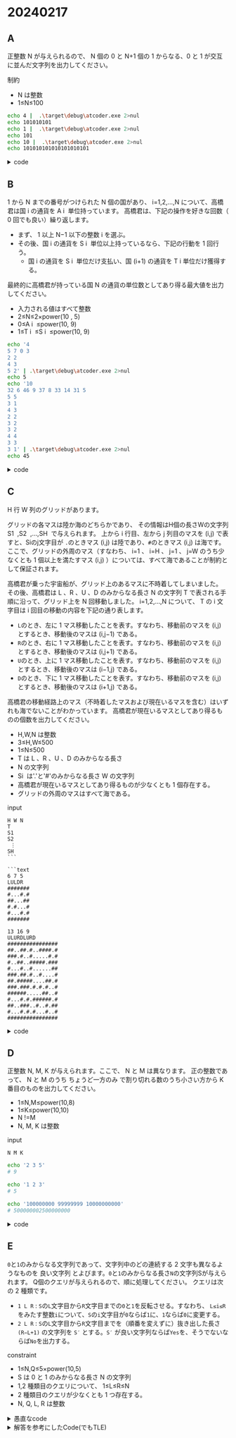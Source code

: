 # 20240217

## A

正整数 N が与えられるので、 N 個の 0 と N+1 個の 1 からなる、0 と 1 が交互に並んだ文字列を出力してください。

制約
+ N は整数
+ 1≤N≤100

```bash
echo 4 |  .\target\debug\atcoder.exe 2>nul
echo 101010101
echo 1 |  .\target\debug\atcoder.exe 2>nul
echo 101
echo 10 |  .\target\debug\atcoder.exe 2>nul
echo 101010101010101010101
```

<details><summary>code</summary><div>

```rust
use proconio::input;
use std::{
    collections::VecDeque,
    io::{self, BufWriter, Write as _},
};

fn main() {
    input! {
        n: u64,
    };
    print!("1");
    (0..n).for_each(|_| {
        print!("01");
    });
}
```

</div></details>

## B

1 から N までの番号がつけられた N 個の国があり、 i=1,2,…,N について、高橋君は国 i の通貨を A i ​ 単位持っています。
 高橋君は、下記の操作を好きな回数（ 0 回でも良い）繰り返します。

+ まず、 1 以上 N−1 以下の整数 i を選ぶ。
+ その後、国 i の通貨を S i ​ 単位以上持っているなら、下記の行動を 1 回行う。
  + 国 i の通貨を S i ​ 単位だけ支払い、国 (i+1) の通貨を T i ​ 単位だけ獲得する。

最終的に高橋君が持っている国 N の通貨の単位数としてあり得る最大値を出力してください。

+ 入力される値はすべて整数
+ 2≤N≤2×power(10 , 5)
+  0≤A i ​ ≤power(10, 9)
+  1≤T i ​ ≤S i ​ ≤power(10, 9)

```bash
echo '4
5 7 0 3
2 2
4 3
5 2' | .\target\debug\atcoder.exe 2>nul
echo 5
echo '10
32 6 46 9 37 8 33 14 31 5
5 5
3 1
4 3
2 2
3 2
3 2
4 4
3 3
3 1' | .\target\debug\atcoder.exe 2>nul
echo 45
```

<details><summary>code</summary><div>

```rust
use proconio::input;

fn main() {
    input! {
        n: u64,
        moneys: [u64; n],
        rates: [(u64, u64); n - 1],
    };
    
    let mut money = 0;
    (0..(n-1)).for_each(|i| {
        let i = i as usize;
        money = ((money + moneys[i]) / rates[i].0) * rates[i].1;
        eprintln!("{}: {}", i, money);
    });
    print!("{}", money + moneys[(n-1) as usize]);
}
```

</div></details>

## C

H 行 W 列のグリッドがあります。

グリッドの各マスは陸か海のどちらかであり、 その情報はH個の長さWの文字列 S1 ​ ,S2 ​ ,…,SH ​ で与えられます。 
上から i 行目、左から j 列目のマスを (i,j) で表すと、Siのj文字目が `.`のときマス (i,j) は陸であり、`#`のときマス (i,j) は海です。
ここで、グリッドの外周のマス（すなわち、 i=1 、 i=H 、 j=1 、 j=W のうち少なくとも 1 個以上を満たすマス (i,j) ）については、すべて海であることが制約として保証されます。

高橋君が乗った宇宙船が、グリッド上のあるマスに不時着してしまいました。 その後、高橋君は L 、R 、U 、D のみからなる長さ N の文字列 T で表される手順に沿って、グリッド上を N 回移動しました。 i=1,2,…,N について、 T の i 文字目は i 回目の移動の内容を下記の通り表します。

+ `L`のとき、左に 1 マス移動したことを表す。すなわち、移動前のマスを (i,j) とするとき、移動後のマスは (i,j−1) である。
+ `R`のとき、右に 1 マス移動したことを表す。すなわち、移動前のマスを (i,j) とするとき、移動後のマスは (i,j+1) である。
+ `U`のとき、上に 1 マス移動したことを表す。すなわち、移動前のマスを (i,j) とするとき、移動後のマスは (i−1,j) である。
+ `D`のとき、下に 1 マス移動したことを表す。すなわち、移動前のマスを (i,j) とするとき、移動後のマスは (i+1,j) である。

高橋君の移動経路上のマス（不時着したマスおよび現在いるマスを含む）はいずれも海でないことがわかっています。 高橋君が現在いるマスとしてあり得るものの個数を出力してください。

+ H,W,N は整数
+ 3≤H,W≤500
+ 1≤N≤500
+ T は L 、R 、U 、D のみからなる長さ 
+ N の文字列
+ Si ​ は'.'と'#'のみからなる長さ W の文字列
+ 高橋君が現在いるマスとしてあり得るものが少なくとも 1 個存在する。
+ グリッドの外周のマスはすべて海である。

input

```text
H W N
T
S1
​S2
​ ⋮
SH
​```

```text
6 7 5
LULDR
#######
#...#.#
##...##
#.#...#
#...#.#
#######
```

```text
13 16 9
ULURDLURD
################
##..##.#..####.#
###.#..#.....#.#
#..##..#####.###
#...#..#......##
###.##.#..#....#
##.#####....##.#
###.###.#.#.#..#
######.....##..#
#...#.#.######.#
##..###..#..#.##
#...#.#.#...#..#
################
```

<details><summary>code</summary><div>

```rust
use proconio::input;

fn main() {
    input! {
        height: u64,
        width: u64,
        step: u64,
        param_route: String,
        param_map: [String; height],
    };

    let map = param_map
        .iter()
        .map(|val| {
            val.chars()
                .map(|char_val| match char_val {
                    '#' => 1,
                    _ => 0,
                })
                .collect::<Vec<u32>>()
        })
        .collect::<Vec<Vec<u32>>>();
    let route = param_route
        .chars()
        .map(|r| match r {
            'L' => (-1, 0),
            'R' => (1, 0),
            'U' => (0, -1),
            _ => (0, 1),
        })
        .collect::<Vec<(i32, i32)>>();
    let mut initial_positions = vec![];
    (1..(height - 1)).for_each(|y| {
        (1..(width - 1)).for_each(|x| {
            let x = x as usize;
            let y = y as usize;
            if map[y][x] == 0 {
                initial_positions.push((x, y));
            }
        })
    });

    let enable_position_count = initial_positions
        .iter()
        .filter(|pos| route_enable(&pos, &map, &route, 0))
        .collect::<Vec<_>>()
        .len();

    print!("{}", enable_position_count);
}

fn route_enable(
    pos: &(usize, usize),
    map: &Vec<Vec<u32>>,
    route: &Vec<(i32, i32)>,
    step: usize,
) -> bool {
    if step >= route.len() {
        return true;
    }

    let new_x = pos.0 as i32 + route[step].0;
    let new_y = pos.1 as i32 + route[step].1;
    if new_x <= 0
        || new_y <= 0
        || new_x >= (map[0].len() as i32 - 1)
        || new_y >= (map.len() as i32 - 1)
    {
        return false;
    }
    let new_pos = (new_x as usize, new_y as usize);
    if map[new_pos.1][new_pos.0] == 1 {
        return false;
    }
    route_enable(&new_pos, map, route, step + 1)
}
```

</div></details>

## D

正整数 N, M, K が与えられます。ここで、 N と M は異なります。
正の整数であって、 N と M のうち ちょうど一方のみ で割り切れる数のうち小さい方から K 番目のものを出力してください。

+ 1≤N,M≤power(10,8)
+ 1≤K≤power(10,10)
+ N !=M 
+ N, M, K は整数

input

```text
N M K
```

```bash
echo '2 3 5'
# 9
```

```bash
echo '1 2 3'
# 5
```

```bash
echo '100000000 99999999 10000000000'
# 500000002500000000
```

<details><summary>code</summary><div>

```rust
use proconio::input;
use std::{
    cmp,
    io::{self, BufWriter, Write as _},
};

fn main() {
    input! {
        n: u64,
        m: u64,
        k: u64,
    };
    print!("{}", main_logic(n, m, k));
}

fn main_logic(n: u64, m: u64, k: u64) -> u64 {
    let stderr = io::stderr();
    let stderr = &mut BufWriter::new(stderr.lock());

    let min_factor = cmp::min(n, m);
    let max_factor = cmp::max(n, m);
    writeln!(stderr, "factor1: {}, factor2: {}", min_factor, max_factor).unwrap();

    let factor_count =
        |x: u64, f1: u64, f2: u64, l: u64| -> u64 { (x / f1) + (x / f2) - (x / l) * 2 };

    let mut lower_limit: u64 = 0;
    let mut upper_limit: u64 = 10u64.pow(18);
    let l = lcm(min_factor, max_factor);
    writeln!(stderr, "lcm: {}", l).unwrap();

    loop {
        if (upper_limit - lower_limit) <= 1 {
            break;
        }

        let x = (lower_limit + upper_limit) / 2;
        if factor_count(x, min_factor, max_factor, l) >= k {
            upper_limit = x;
        } else {
            lower_limit = x;
        }
    }
    stderr.flush().unwrap();
    upper_limit
}

fn lcm(factor1: u64, factor2: u64) -> u64 {
    factor1 * factor2 / gcd(factor1, factor2)
}

fn gcd(factor1: u64, factor2: u64) -> u64 {
    if factor2 == 0 {
        return factor1;
    }
    gcd(factor2, factor1 % factor2)
}

#[cfg(test)]
mod tests {
    use super::*;

    #[test]
    fn test_gcd() {
        assert_eq!(6, gcd(12, 18));
        assert_eq!(15, gcd(30, 15));
    }

    #[test]
    fn test_lcm() {
        assert_eq!(24, lcm(6, 8));
        assert_eq!(12, lcm(3, 12));
    }

    #[test]
    fn test_main_logic() {
        assert_eq!(9, main_logic(2, 3, 5));
        assert_eq!(5, main_logic(1, 2, 3));
        assert_eq!(10, main_logic(2, 100, 5));
        assert_eq!(
            500000002500000000,
            main_logic(100000000, 99999999, 10000000000)
        );
    }
}
```

</div></details>

## E

`0`と`1`のみからなる文字列であって、文字列中のどの連続する 2 文字も異なるようなものを 良い文字列 とよびます。`0`と`1`のみからなる長さ`N`の文字列Sが与えられます。 
Q個のクエリが与えられるので、順に処理してください。 クエリは次の 2 種類です。

+ `1 L R` : `S`の`L`文字目から`R`文字目までの`0`と`1`を反転させる。すなわち、 `L≤i≤R` をみたす整数`i`について、`S`の`i`文字目が`0`ならば`1`に、`1`ならば`0`に変更する。
+ `2 L R` : `S`の`L`文字目から`R`文字目までを（順番を変えずに）抜き出した長さ `(R−L+1)` の文字列を `S′` とする。`S′` が良い文字列ならば`Yes`を、そうでないならば`No`を出力する。

constraint

+ 1≤N,Q≤5×power(10,5)
+ S は 0 と 1 のみからなる長さ N の文字列
+ 1,2 種類目のクエリについて、 1≤L≤R≤N
+ 2 種類目のクエリが少なくとも 1 つ存在する。 
+ N, Q, L, R は整数

<details><summary>愚直なcode</summary><div>

```rust
use proconio::input;
use std::{
    cmp,
    io::{self, BufWriter, Write as _},
};

struct Query {
    query: u8,
    left: u64,
    right: u64,
}

fn main() {
    input! {
        n: u64,
        q: u64,
        base_string: String,
        queries: [[u64; 3]; q],
    };
    let queries = queries
        .iter()
        .map(|vals| Query {
            query: vals[0] as u8,
            left: vals[1],
            right: vals[2],
        })
        .collect();
    main_logic(n, q, base_string, queries)
        .iter()
        .for_each(|val| {
            if *val {
                println!("Yes");
            } else {
                println!("No");
            }
        });
}

fn main_logic(n: u64, q: u64, base_string: String, queries: Vec<Query>) -> Vec<bool> {
    let stderr = io::stderr();
    let stderr = &mut BufWriter::new(stderr.lock());

    let apply_exchange_query = |text: &str, left: u64, right: u64| -> String {
        let left = left as usize;
        let right = right as usize;
        let mid = &text[(left - 1)..right]
            .chars()
            .map(|val| match val {
                '0' => "1",
                _ => "0",
            })
            .collect::<String>();
        format!("{}{}{}", &text[..(left - 1)], mid, &text[right..]).to_string()
    };

    let mut results: Vec<bool> = vec![];
    let mut text = base_string;
    queries.iter().for_each(|q| match q.query {
        1 => {
            writeln!(
                stderr,
                "query: exchange.left: {}, right: {}.",
                q.left, q.right
            )
            .unwrap();
            text = apply_exchange_query(&text, q.left, q.right);
        }
        _ => {
            writeln!(stderr, "query: print.left: {}, right: {}.", q.left, q.right).unwrap();
            results.push(is_good_string(&text, q.left, q.right));
        }
    });
    stderr.flush().unwrap();
    results
}

fn substring(text: &str, left: u64, right: u64) -> String {
    let s = (left - 1) as usize;
    let e = right as usize;
    text[s..e].to_string()
}

fn is_good_string(text: &str, left: u64, right: u64) -> bool {
    let base = u64::from_str_radix(&substring(text, left, right), 2).unwrap();
    let text_length = (right - left + 1) as usize;
    let expect = vec!["1".to_string(); text_length].concat();
    if base == 0 && text.len() > 1 {
        return false;
    }
    let add_bit = if base % 2 == 0 { 1u64 } else { 0u64 };
    let head = vec!["0".to_string(); text_length].concat();
    let shifted = format!("{}{:b}", head, (((base << 1) | add_bit) ^ base));
    let result = &shifted[shifted.len() - text_length..];
    return result == expect;
}

#[cfg(test)]
mod tests {
    use super::*;

    #[test]
    fn test_substring() {
        assert_eq!("abc".to_string(), substring("abcdefg", 1, 3));
        assert_eq!("bc".to_string(), substring("abcdefg", 2, 3));
        assert_eq!("bcd".to_string(), substring("abcdefg", 2, 4));
        assert_eq!("1010".to_string(), substring("1010", 1, 4));
    }

    #[test]
    fn test_is_good_string() {
        assert_eq!(true, is_good_string("1010", 1, 4));
        assert_eq!(true, is_good_string("0101", 1, 4));
        assert_eq!(false, is_good_string("1111", 1, 4));
        assert_eq!(false, is_good_string("1110", 1, 4));
        assert_eq!(false, is_good_string("0111", 1, 4));
        assert_eq!(false, is_good_string("1011", 1, 4));
        assert_eq!(false, is_good_string("1101", 1, 4));
        assert_eq!(false, is_good_string("1100", 1, 4));
        assert_eq!(false, is_good_string("0110", 1, 4));
        assert_eq!(false, is_good_string("0011", 1, 4));
        assert_eq!(false, is_good_string("1001", 1, 4));
        assert_eq!(false, is_good_string("1000", 1, 4));
        assert_eq!(false, is_good_string("0100", 1, 4));
        assert_eq!(false, is_good_string("0010", 1, 4));
        assert_eq!(false, is_good_string("0001", 1, 4));
        assert_eq!(false, is_good_string("0000", 1, 4));
    }

    #[test]
    fn test_main_logic() {
        let actual = main_logic(
            5,
            6,
            "10100".to_string(),
            vec![
                Query {
                    query: 2u8,
                    left: 1u64,
                    right: 3u64,
                },
                Query {
                    query: 2u8,
                    left: 1u64,
                    right: 5u64,
                },
                Query {
                    query: 1u8,
                    left: 1u64,
                    right: 4u64,
                },
                Query {
                    query: 2u8,
                    left: 1u64,
                    right: 5u64,
                },
                Query {
                    query: 1u8,
                    left: 3u64,
                    right: 3u64,
                },
                Query {
                    query: 2u8,
                    left: 2u64,
                    right: 4u64,
                },
            ],
        );
        let expect = [true, false, true, false];
        assert_eq!(4, actual.len());
        expect.iter().zip(actual).for_each(|(expect, actual)| {
            assert_eq!(*expect, actual);
        });

        let actual = main_logic(
            1,
            2,
            "1".to_string(),
            vec![
                Query {
                    query: 1u8,
                    left: 1u64,
                    right: 1u64,
                },
                Query {
                    query: 2u8,
                    left: 1u64,
                    right: 1u64,
                },
            ],
        );
        let expect = [true];
        assert_eq!(1, actual.len());
        expect.iter().zip(actual).for_each(|(expect, actual)| {
            assert_eq!(*expect, actual);
        });
    }
}

```

</div></details>

<details><summary>解答を参考にしたCode(でもTLE)</summary><div>

```rust
use proconio::input;
use std::collections::BTreeSet;
use std::io::{self, BufWriter, Write};

fn main() {
    input! {
        n: usize,
        q_size: u64,
        s: String,
        queries: [[usize; 3]; q_size],
    }

    let stdout = io::stdout();
    let mut stdout = BufWriter::new(stdout.lock());
    main_logic(&mut stdout, n, q_size, s, queries);
    stdout.flush().unwrap();
}

fn main_logic<W: Write>(w: &mut W, _n: usize, _q_size: u64, s: String, queries: Vec<Vec<usize>>) {
    // 重複が発生している箇所のインデックス群
    // s: 0 0 1 1 0 1
    // i:  1   3
    let mut duplicates: BTreeSet<usize> = BTreeSet::from([]);
    generate_duplicates(s).into_iter().for_each(|val| {
        duplicates.insert(val);
    });
    queries.iter().for_each(|query| {
        match query[0] {
            1 => {
                // L, Rの両端で重複が発生しているかを確認する
                // ex) s = "0101010", L = 2, R = 4
                //   L   R
                // 0 1 0 1 0 1 0
                // L - 1が存在する -> 消す, Rが存在する -> 消す
                // L - 1が存在しない -> 追加, Rが存在しない -> 追加
                [query[1] - 1, query[2]].iter().for_each(|val| {
                    if duplicates.contains(val) {
                        duplicates.remove(val);
                    } else {
                        duplicates.insert(*val);
                    }
                });
            }
            _ => {
                // L, Rの範囲で重複が発生しているかを確認する
                // ex) s = "0101010", L = 2, R = 4
                //   L   R
                // 0 1 0 1 0 1 0
                // duplicates内に、(L - 1)..Rが存在するならNo, 存在しないならYes
                if duplicates.range(query[1]..query[2]).count() > 0 {
                    writeln!(w, "{}", "No").unwrap();
                } else {
                    writeln!(w, "{}", "Yes").unwrap();
                }
            }
        }
    });
}

fn generate_duplicates(s: String) -> Vec<usize> {
    let mut duplicates: Vec<usize> = vec![];
    {
        (0..s.len()).for_each(|i| {
            if s.get(i..(i + 1)) == s.get((i + 1)..(i + 2)) {
                duplicates.push(i + 1);
            }
        });
    }
    duplicates
}

#[cfg(test)]
mod tests {
    use super::*;

    #[test]
    fn test_main_logic_case01() {
        let mut buf = Vec::<u8>::new();
        main_logic(
            &mut buf,
            5,
            6,
            "10100".to_string(),
            vec![
                vec![2, 1, 3],
                vec![2, 1, 5],
                vec![1, 1, 4],
                vec![2, 1, 5],
                vec![1, 3, 3],
                vec![2, 2, 4],
            ],
        );
        let actual = String::from_utf8(buf).unwrap();
        eprintln!("actual: {}", actual);
        let actual = actual.split("\n").filter(|it| {it.len() > 0}).collect::<Vec<&str>>();
        let expect = vec!["Yes", "No", "Yes", "No"];
        assert_eq!(expect.len(), actual.len());
        expect.into_iter().zip(actual).for_each(|(expect, actual)| {
            assert_eq!(expect, actual);
        });
    }

    #[test]
    fn test_main_logic_case02() {
        let mut buf = Vec::<u8>::new();
        main_logic(
            &mut buf,
            1,
            2,
            "1".to_string(),
            vec![vec![1, 1, 1], vec![2, 1, 1]],
        );
        let actual = String::from_utf8(buf).unwrap();
        let actual = actual.split("\n").filter(|it| {it.len() > 0}).collect::<Vec<&str>>();
        let expect = vec!["Yes"];
        assert_eq!(expect.len(), actual.len());
        expect.into_iter().zip(actual).for_each(|(expect, actual)| {
            assert_eq!(expect, actual);
        });
    }

    #[test]
    fn test_main_logic_case03() {
        let mut buf = Vec::<u8>::new();
        main_logic(
            &mut buf,
            5,
            5,
            "11111".to_string(),
            vec![vec![1, 1, 5], vec![2, 1, 5]],
        );
        let actual = String::from_utf8(buf).unwrap();
        let actual = actual.split("\n").filter(|it| {it.len() > 0}).collect::<Vec<&str>>();
        let expect = vec!["No"];
        assert_eq!(expect.len(), actual.len());
        expect.into_iter().zip(actual).for_each(|(expect, actual)| {
            assert_eq!(expect, actual);
        });
    }

    #[test]
    fn test_main_logic_case04() {
        let mut buf = Vec::<u8>::new();
        main_logic(
            &mut buf,
            2,
            3,
            "10".to_string(),
            vec![vec![1, 1, 1], vec![2, 1, 2], vec![2, 1, 1]],
        );
        let actual = String::from_utf8(buf).unwrap();
        let actual = actual.split("\n").filter(|it| {it.len() > 0}).collect::<Vec<&str>>();
        let expect = vec!["No", "Yes"];
        assert_eq!(expect.len(), actual.len());
        expect.into_iter().zip(actual).for_each(|(expect, actual)| {
            assert_eq!(expect, actual);
        });
    }

    #[test]
    fn test_main_logic_case05() {
        let mut buf = Vec::<u8>::new();
        main_logic(
            &mut buf,
            2,
            5,
            "11".to_string(),
            vec![vec![1, 1, 1], vec![2, 1, 2], vec![2, 1, 1]],
        );
        let actual = String::from_utf8(buf).unwrap();
        let actual = actual.split("\n").filter(|it| {it.len() > 0}).collect::<Vec<&str>>();
        let expect = vec!["Yes", "Yes"];
        assert_eq!(expect.len(), actual.len());
        expect.into_iter().zip(actual).for_each(|(expect, actual)| {
            assert_eq!(expect, actual);
        });
    }

    #[test]
    fn test_main_logic_case06() {
        let mut buf = Vec::<u8>::new();
        main_logic(
            &mut buf,
            3,
            2,
            "101".to_string(),
            vec![vec![1, 2, 2], vec![2, 2, 2]],
        );
        let actual = String::from_utf8(buf).unwrap();
        let actual = actual.split("\n").filter(|it| {it.len() > 0}).collect::<Vec<&str>>();
        let expect = vec!["Yes"];
        assert_eq!(expect.len(), actual.len());
        expect.into_iter().zip(actual).for_each(|(expect, actual)| {
            assert_eq!(expect, actual);
        });
    }

    #[test]
    fn test_main_logic_case07() {
        // 100文字
        let base_s = "1010101010101010101010101010101010101010101010101010101010101010101010101010101010101010101010101010".to_string();
        let s = base_s.repeat(1000);
        let mut query = vec![];
        let base_query: Vec<Vec<usize>> = vec![vec![1usize, 1, 2], vec![2usize, 1, 2]];
        (0..50000).for_each(|_| {
            query.push(base_query[0].to_vec());
            query.push(base_query[1].to_vec());
        });
        let mut buf = Vec::<u8>::new();
        main_logic(&mut buf, 100000, 100000, s, query);
        let actual = String::from_utf8(buf).unwrap();
        let actual = actual.split("\n").filter(|it| {it.len() > 0}).collect::<Vec<&str>>();
        let expect_base = "Yes";
        let mut expect = vec![];
        (0..50000).for_each(|_| {
            expect.push(expect_base);
        });
        assert_eq!(expect.len(), actual.len());
        expect.into_iter().zip(actual).for_each(|(expect, actual)| {
            assert_eq!(expect, actual);
        });
    }

    #[test]
    fn test_main_logic_case08() {
        // 100文字
        let base_s = "1111111111111111111111111111111111111111111111111111111111111111111111111111111111111111111111111111".to_string();
        let s = base_s.repeat(1000);
        let mut query = vec![];
        let base_query: Vec<Vec<usize>> = vec![vec![1usize, 1, 2], vec![2usize, 1, 2]];
        (0..50000).for_each(|_| {
            query.push(base_query[0].to_vec());
            query.push(base_query[1].to_vec());
        });
        let mut buf = Vec::<u8>::new();
        main_logic(&mut buf, 100000, 100000, s, query);
        let actual = String::from_utf8(buf).unwrap();
        let actual = actual.split("\n").filter(|it| {it.len() > 0}).collect::<Vec<&str>>();
        let expect_base = "No";
        let mut expect = vec![];
        (0..50000).for_each(|_| {
            expect.push(expect_base);
        });
        assert_eq!(expect.len(), actual.len());
        expect.into_iter().zip(actual).for_each(|(expect, actual)| {
            assert_eq!(expect, actual);
        });
    }

    #[test]
    fn test_main_logic_case09() {
        // 100文字
        let base_s = "1111111111111111111111111111111111111111111111111111111111111111111111111111111111111111111111111111".to_string();
        let s = base_s.repeat(1000);
        let mut query = vec![];
        (0..50000).for_each(|i| {
            query.push(vec![1usize, i + 1, i + 2]);
            query.push(vec![2usize, i + 1, i + 2]);
        });
        // 1111111...
        // 0011111... -> No
        // 0101111... -> Yes
        // 0110111... -> Yes
        // 0111011... -> Yes
        let mut buf = Vec::<u8>::new();
        main_logic(&mut buf, 100000, 100000, s, query);
        let actual = String::from_utf8(buf).unwrap();
        let actual = actual.split("\n").filter(|it| {it.len() > 0}).collect::<Vec<&str>>();
        let mut expect = vec![];
        expect.push("No");
        (0..49999).for_each(|_| {
            expect.push("Yes");
        });
        assert_eq!(expect.len(), actual.len());
        expect.into_iter().zip(actual).for_each(|(expect, actual)| {
            assert_eq!(expect, actual);
        });
    }

    #[test]
    fn test_main_logic_case10() {
        // 100文字
        let base_s = "1111111111111111111111111111111111111111111111111111111111111111111111111111111111111111111111111111".to_string();
        let s = base_s.repeat(1000);
        let mut query = vec![];
        (0..99999).for_each(|i| {
            query.push(vec![1usize, i + 1, i + 2]);
        });
        query.push(vec![2usize, 1, 100000]);
        let mut buf = Vec::<u8>::new();
        main_logic(&mut buf, 100000, 100000, s, query);
        let actual = String::from_utf8(buf).unwrap();
        let actual = actual.split("\n").filter(|it| {it.len() > 0}).collect::<Vec<&str>>();
        let mut expect = vec![];
        expect.push("No");
        assert_eq!(expect.len(), actual.len());
        expect.into_iter().zip(actual).for_each(|(expect, actual)| {
            assert_eq!(expect, actual);
        });
    }

    #[test]
    fn test_generate_duplicates01() {
        // 100文字
        let base_s = "1111111111111111111111111111111111111111111111111111111111111111111111111111111111111111111111111111".to_string();
        let s = base_s.repeat(1000);
        let actual = generate_duplicates(s);
        let expect = 1..100000;
        assert_eq!(expect.len(), actual.len());
    }
    #[test]
    fn test_generate_duplicates02() {
        let s = "01".to_string();
        let actual = generate_duplicates(s);
        let expect: Vec<usize> = vec![];
        assert_eq!(expect.len(), actual.len());
    }

    #[test]
    fn test_generate_duplicates03() {
        let s = "11".to_string();
        let actual = generate_duplicates(s);
        let expect: Vec<usize> = vec![1usize];
        assert_eq!(expect.len(), actual.len());
        assert_eq!(expect, actual);
    }

    #[test]
    fn test_generate_duplicates04() {
        let s = "00".to_string();
        let actual = generate_duplicates(s);
        let expect: Vec<usize> = vec![1usize];
        assert_eq!(expect.len(), actual.len());
        assert_eq!(expect, actual);
    }
}


```

</div></details>